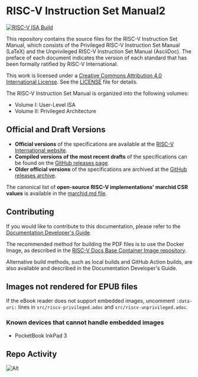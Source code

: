 # RISC-V Instruction Set Manual2

[![RISC-V ISA Build](https://github.com/riscv/riscv-isa-manual/actions/workflows/isa-build.yml/badge.svg)](https://github.com/riscv/riscv-isa-manual/actions/workflows/isa-build.yml)

This repository contains the source files for the RISC-V Instruction Set Manual, which consists of the Privileged RISC-V Instruction Set Manual (LaTeX) and the Unprivileged RISC-V Instruction Set Manual (AsciiDoc). The preface of each document indicates the version of each standard that has been formally ratified by RISC-V International.

This work is licensed under a [Creative Commons Attribution 4.0 International License](https://creativecommons.org/licenses/by/4.0/). See the [LICENSE](LICENSE) file for details.

The RISC-V Instruction Set Manual is organized into the following volumes:

- Volume I: User-Level ISA
- Volume II: Privileged Architecture

## Official and Draft Versions

- **Official versions** of the specifications are available at the [RISC-V International website](https://riscv.org/specifications/).
- **Compiled versions of the most recent drafts** of the specifications can be found on the [GitHub releases page](https://github.com/riscv/riscv-isa-manual/releases/latest).
- **Older official versions** of the specifications are archived at the [GitHub releases archive](https://github.com/riscv/riscv-isa-manual/releases/tag/archive).

The canonical list of **open-source RISC-V implementations' marchid CSR values** is available in the [marchid.md file](https://github.com/riscv/riscv-isa-manual/blob/main/marchid.md).

## Contributing

If you would like to contribute to this documentation, please refer to the [Documentation Developer's Guide](https://github.com/riscv/docs-dev-guide).

The recommended method for building the PDF files is to use the Docker Image, as described in the [RISC-V Docs Base Container Image repository](https://github.com/riscv/riscv-docs-base-container-image).

Alternative build methods, such as local builds and GitHub Action builds, are also available and described in the Documentation Developer's Guide.

## Images not rendered for EPUB files

If the eBook reader does not support embedded images, uncomment `:data-uri:` lines in `src/riscv-privileged.adoc` and `src/riscv-unprivileged.adoc`.

### Known devices that cannot handle embedded images

- PocketBook InkPad 3

## Repo Activity

![Alt](https://repobeats.axiom.co/api/embed/ccec87dc4502f2ed7c216b670b5ed8efc33a1d4c.svg "Repobeats analytics image")
